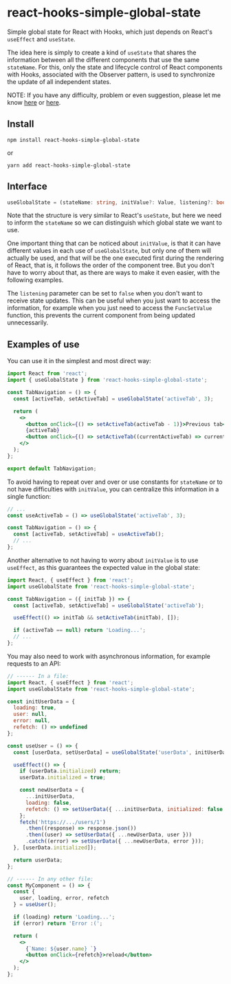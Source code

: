 # react-hooks-simple-global-state

Simple global state for React with Hooks, which just depends on React's `useEffect` and `useState`.

The idea here is simply to create a kind of `useState` that shares the information between all the different components that use the same `stateName`. For this, only the state and lifecycle control of React components with Hooks, associated with the Observer pattern, is used to synchronize the update of all independent states.

NOTE: If you have any difficulty, problem or even suggestion, please let me know [here](https://github.com/ayrtoneverton/react-hooks-simple-global-state/issues) or [here](https://github.com/ayrtoneverton/react-hooks-simple-global-state/discussions).

## Install

```console
npm install react-hooks-simple-global-state
```
or
```console
yarn add react-hooks-simple-global-state
```

## Interface

```ts
useGlobalState = (stateName: string, initValue?: Value, listening?: boolean = true) => [Value, FuncSetValue];
```

Note that the structure is very similar to React's `useState`, but here we need to inform the `stateName` so we can distinguish which global state we want to use.

One important thing that can be noticed about `initValue`, is that it can have different values in each use of `useGlobalState`, but only one of them will actually be used, and that will be the one executed first during the rendering of React, that is, it follows the order of the component tree. But you don't have to worry about that, as there are ways to make it even easier, with the following examples.

The `listening` parameter can be set to `false` when you don't want to receive state updates. This can be useful when you just want to access the information, for example when you just need to access the `FuncSetValue` function, this prevents the current component from being updated unnecessarily.

## Examples of use

You can use it in the simplest and most direct way:
```jsx
import React from 'react';
import { useGlobalState } from 'react-hooks-simple-global-state';

const TabNavigation = () => {
  const [activeTab, setActiveTab] = useGlobalState('activeTab', 3);

  return (
    <>
      <button onClick={() => setActiveTab(activeTab - 1)}>Previous tab</button>
      {activeTab}
      <button onClick={() => setActiveTab((currentActiveTab) => currentActiveTab + 1)}>Next tab</button>
    </>
  );
};

export default TabNavigation;
```

To avoid having to repeat over and over or use constants for `stateName` or to not have difficulties with `initValue`, you can centralize this information in a single function:
```jsx
// ...
const useActiveTab = () => useGlobalState('activeTab', 3);

const TabNavigation = () => {
  const [activeTab, setActiveTab] = useActiveTab();
  // ...
};
```

Another alternative to not having to worry about `initValue` is to use `useEffect`, as this guarantees the expected value in the global state:
```jsx
import React, { useEffect } from 'react';
import useGlobalState from 'react-hooks-simple-global-state';

const TabNavigation = ({ initTab }) => {
  const [activeTab, setActiveTab] = useGlobalState('activeTab');

  useEffect(() => initTab && setActiveTab(initTab), []);

  if (activeTab == null) return 'Loading...';
  // ...
};
```

You may also need to work with asynchronous information, for example requests to an API:
```jsx
// ------ In a file:
import React, { useEffect } from 'react';
import useGlobalState from 'react-hooks-simple-global-state';

const initUserData = {
  loading: true,
  user: null,
  error: null,
  refetch: () => undefined
};

const useUser = () => {
  const [userData, setUserData] = useGlobalState('userData', initUserData);

  useEffect(() => {
    if (userData.initialized) return;
    userData.initialized = true;

    const newUserData = {
      ...initUserData,
      loading: false,
      refetch: () => setUserData({ ...initUserData, initialized: false })
    };
    fetch('https://.../users/1')
      .then((response) => response.json())
      .then((user) => setUserData({ ...newUserData, user }))
      .catch((error) => setUserData({ ...newUserData, error }));
  }, [userData.initialized]);

  return userData;
};

// ------ In any other file:
const MyComponent = () => {
  const {
    user, loading, error, refetch
  } = useUser();

  if (loading) return 'Loading...';
  if (error) return 'Error :(';

  return (
    <>
      {`Name: ${user.name} `}
      <button onClick={refetch}>reload</button>
    </>
  );
};
```
